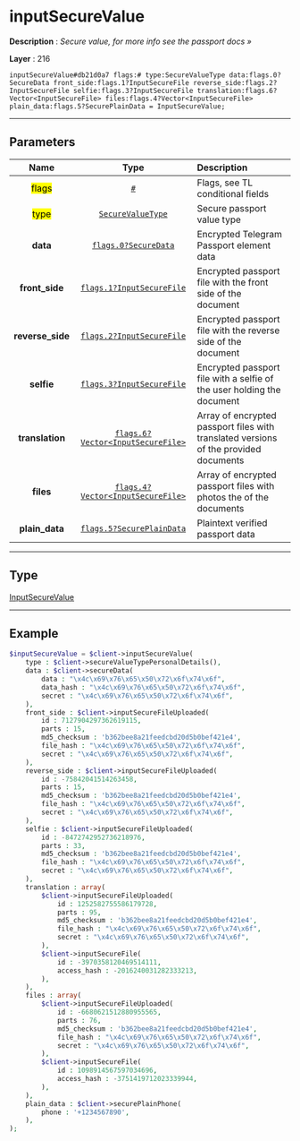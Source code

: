 # inputSecureValue

**Description** : *Secure value, for more info see the passport docs &raquo;*

**Layer** : 216

```tl
inputSecureValue#db21d0a7 flags:# type:SecureValueType data:flags.0?SecureData front_side:flags.1?InputSecureFile reverse_side:flags.2?InputSecureFile selfie:flags.3?InputSecureFile translation:flags.6?Vector<InputSecureFile> files:flags.4?Vector<InputSecureFile> plain_data:flags.5?SecurePlainData = InputSecureValue;
```

---

## Parameters

| Name | Type | Description |
| :---: | :---: | :--- |
| <mark>flags</mark> | [`#`](type/#) | Flags, see TL conditional fields |
| <mark>type</mark> | [`SecureValueType`](type/SecureValueType) | Secure passport value type |
| **data** | [`flags.0?SecureData`](type/SecureData) | Encrypted Telegram Passport element data |
| **front_side** | [`flags.1?InputSecureFile`](type/InputSecureFile) | Encrypted passport file with the front side of the document |
| **reverse_side** | [`flags.2?InputSecureFile`](type/InputSecureFile) | Encrypted passport file with the reverse side of the document |
| **selfie** | [`flags.3?InputSecureFile`](type/InputSecureFile) | Encrypted passport file with a selfie of the user holding the document |
| **translation** | [`flags.6?Vector<InputSecureFile>`](type/InputSecureFile) | Array of encrypted passport files with translated versions of the provided documents |
| **files** | [`flags.4?Vector<InputSecureFile>`](type/InputSecureFile) | Array of encrypted passport files with photos the of the documents |
| **plain_data** | [`flags.5?SecurePlainData`](type/SecurePlainData) | Plaintext verified passport data |

---

## Type

[InputSecureValue](type/InputSecureValue)

---

## Example

```php
$inputSecureValue = $client->inputSecureValue(
	type : $client->secureValueTypePersonalDetails(),
	data : $client->secureData(
		data : "\x4c\x69\x76\x65\x50\x72\x6f\x74\x6f",
		data_hash : "\x4c\x69\x76\x65\x50\x72\x6f\x74\x6f",
		secret : "\x4c\x69\x76\x65\x50\x72\x6f\x74\x6f",
	),
	front_side : $client->inputSecureFileUploaded(
		id : 7127904297362619115,
		parts : 15,
		md5_checksum : 'b362bee8a21feedcbd20d5b0bef421e4',
		file_hash : "\x4c\x69\x76\x65\x50\x72\x6f\x74\x6f",
		secret : "\x4c\x69\x76\x65\x50\x72\x6f\x74\x6f",
	),
	reverse_side : $client->inputSecureFileUploaded(
		id : -75842041514263458,
		parts : 15,
		md5_checksum : 'b362bee8a21feedcbd20d5b0bef421e4',
		file_hash : "\x4c\x69\x76\x65\x50\x72\x6f\x74\x6f",
		secret : "\x4c\x69\x76\x65\x50\x72\x6f\x74\x6f",
	),
	selfie : $client->inputSecureFileUploaded(
		id : -8472742952736218976,
		parts : 33,
		md5_checksum : 'b362bee8a21feedcbd20d5b0bef421e4',
		file_hash : "\x4c\x69\x76\x65\x50\x72\x6f\x74\x6f",
		secret : "\x4c\x69\x76\x65\x50\x72\x6f\x74\x6f",
	),
	translation : array(
		$client->inputSecureFileUploaded(
			id : 1252582755586179728,
			parts : 95,
			md5_checksum : 'b362bee8a21feedcbd20d5b0bef421e4',
			file_hash : "\x4c\x69\x76\x65\x50\x72\x6f\x74\x6f",
			secret : "\x4c\x69\x76\x65\x50\x72\x6f\x74\x6f",
		),
		$client->inputSecureFile(
			id : -3970358120469514111,
			access_hash : -2016240031282333213,
		),
	),
	files : array(
		$client->inputSecureFileUploaded(
			id : -6680621512880955565,
			parts : 76,
			md5_checksum : 'b362bee8a21feedcbd20d5b0bef421e4',
			file_hash : "\x4c\x69\x76\x65\x50\x72\x6f\x74\x6f",
			secret : "\x4c\x69\x76\x65\x50\x72\x6f\x74\x6f",
		),
		$client->inputSecureFile(
			id : 1098914567597034696,
			access_hash : -3751419712023339944,
		),
	),
	plain_data : $client->securePlainPhone(
		phone : '+1234567890',
	),
);
```